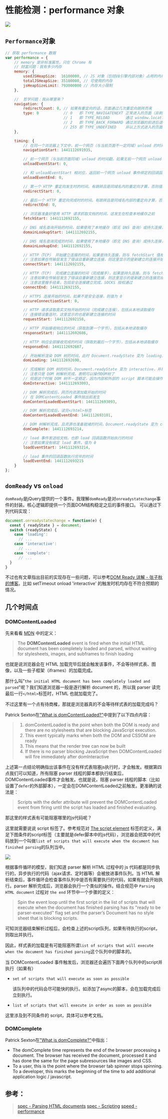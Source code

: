 # 性能检测：performance 对象

![](/assets/images/2018-07-20-17-41-14.png)

## `Performance`对象

```javascript
// 获取 performance 数据
var performance = {
    // memory 是非标准属性，只在 Chrome 有
    // 财富问题：我有多少内存
    memory: {
        usedJSHeapSize:  16100000, // JS 对象（包括V8引擎内部对象）占用的内存，一定小于 totalJSHeapSize
        totalJSHeapSize: 35100000, // 可使用的内存
        jsHeapSizeLimit: 793000000 // 内存大小限制
    },

    //  哲学问题：我从哪里来？
    navigation: {
        redirectCount: 0, // 如果有重定向的话，页面通过几次重定向跳转而来
        type: 0           // 0   即 TYPE_NAVIGATENEXT 正常进入的页面（非刷新、非重定向等）
                          // 1   即 TYPE_RELOAD       通过 window.location.reload() 刷新的页面
                          // 2   即 TYPE_BACK_FORWARD 通过浏览器的前进后退按钮进入的页面（历史记录）
                          // 255 即 TYPE_UNDEFINED    非以上方式进入的页面
    },

    timing: {
        // 在同一个浏览器上下文中，前一个网页（与当前页面不一定同域）unload 的时间戳，如果无前一个网页 unload ，则与 fetchStart 值相等
        navigationStart: 1441112691935,

        // 前一个网页（与当前页面同域）unload 的时间戳，如果无前一个网页 unload 或者前一个网页与当前页面不同域，则值为 0
        unloadEventStart: 0,

        // 和 unloadEventStart 相对应，返回前一个网页 unload 事件绑定的回调函数执行完毕的时间戳
        unloadEventEnd: 0,

        // 第一个 HTTP 重定向发生时的时间。有跳转且是同域名内的重定向才算，否则值为 0 
        redirectStart: 0,

        // 最后一个 HTTP 重定向完成时的时间。有跳转且是同域名内部的重定向才算，否则值为 0 
        redirectEnd: 0,

        // 浏览器准备好使用 HTTP 请求抓取文档的时间，这发生在检查本地缓存之前
        fetchStart: 1441112692155,

        // DNS 域名查询开始的时间，如果使用了本地缓存（即无 DNS 查询）或持久连接，则与 fetchStart 值相等
        domainLookupStart: 1441112692155,

        // DNS 域名查询完成的时间，如果使用了本地缓存（即无 DNS 查询）或持久连接，则与 fetchStart 值相等
        domainLookupEnd: 1441112692155,

        // HTTP（TCP） 开始建立连接的时间，如果是持久连接，则与 fetchStart 值相等
        // 注意如果在传输层发生了错误且重新建立连接，则这里显示的是新建立的连接开始的时间
        connectStart: 1441112692155,

        // HTTP（TCP） 完成建立连接的时间（完成握手），如果是持久连接，则与 fetchStart 值相等
        // 注意如果在传输层发生了错误且重新建立连接，则这里显示的是新建立的连接完成的时间
        // 注意这里握手结束，包括安全连接建立完成、SOCKS 授权通过
        connectEnd: 1441112692155,

        // HTTPS 连接开始的时间，如果不是安全连接，则值为 0
        secureConnectionStart: 0,

        // HTTP 请求读取真实文档开始的时间（完成建立连接），包括从本地读取缓存
        // 连接错误重连时，这里显示的也是新建立连接的时间
        requestStart: 1441112692158,

        // HTTP 开始接收响应的时间（获取到第一个字节），包括从本地读取缓存
        responseStart: 1441112692686,

        // HTTP 响应全部接收完成的时间（获取到最后一个字节），包括从本地读取缓存
        responseEnd: 1441112692687,

        // 开始解析渲染 DOM 树的时间，此时 Document.readyState 变为 loading，并将抛出 readystatechange 相关事件
        domLoading: 1441112692690,

        // 完成解析 DOM 树的时间，Document.readyState 变为 interactive，并将抛出 readystatechange 相关事件
        // 注意只是 DOM 树解析完成，表明可以操作DOM树了
        // 但是这个时候 DOM 树不一定稳定，因为内部和外部的 script 脚本可能会操作 DOM 树
        domInteractive: 1441112693093,

        // DOM 解析完成后，网页内资源加载开始的时间
        // 在 DOMContentLoaded 事件抛出前发生
        domContentLoadedEventStart: 1441112693093,

        // DOM 解析完成后，读完</html>标签
        domContentLoadedEventEnd: 1441112693101,

        // DOM 树解析完成，且资源也准备就绪的时间，Document.readyState 变为 complete，并将抛出 readystatechange 相关事件
        domComplete: 1441112693214,

        // load 事件发送给文档，也即 load 回调函数开始执行的时间
        // 注意如果没有绑定 load 事件，值为 0
        loadEventStart: 1441112693214,

        // load 事件的回调函数执行完毕的时间
        loadEventEnd: 1441112693215
    }
};
```

## `domReady` vs `onload`

`domReady`是jQuery提供的一个事件。我理解`domReady`是对`onreadystatechange`事件的封装。核心逻辑即提供一个页面DOM结构稳定之后的事件接口。 可以通过下列代码实现：

```javascript
document.onreadystatechange = function(e) {
  const { readyState } = document;
  switch (readyState) {
    case 'loading':
      // ...
    case 'interactive':
      // ...
    case 'complete':
      // ...
  }
}
```

不过也有文章指出目前的实现存在一些问题，可以参考[DOM Ready 详解 - 张子秋的博客](http://www.cnblogs.com/zhangziqiu/archive/2011/06/27/DOMReady.html)。比如 setTimeout onload 'interactive' 的触发时机均存在不符合预期的情况。

## 几个时间点

### DOMContentLoaded

先来看看 [MDN](https://developer.mozilla.org/en-US/docs/Web/Events/DOMContentLoaded) 中的定义：

> The **DOMContentLoaded** event is fired when the initial HTML document has been completely loaded and parsed, without waiting for stylesheets, images, and subframes to finish loading

也就是说浏览器会在 HTML 加载完毕后就会触发该事件，不会等待样式表、图像，以及一些子框架（iframes）的加载完成。

那什么叫"`the initial HTML document has been completely loaded and parsed`"呢？我们知道浏览器一般是逐行解析 document 的，所以我 parser 读完最后一行`</html>`标签时，HTML 也就加载完了。

不过这里有一个点有待商榷，那就是浏览器真的不会等待样式表的加载完成吗？

Patrick Sexton在["What is domContentLoaded?"](https://varvy.com/performance/domcontentloaded.html)中提到了以下四点内容：

> 1. domContentLoaded is the point when both the DOM is ready and there are no stylesheets that are blocking JavaScript execution.
> 2. This event typically marks when both the DOM and CSSOM are ready
> 3. This means that the render tree can now be built
> 4. If there is no parser blocking JavaScript then DOMContentLoaded will fire immediately after domInteractive

上述第一点结论明确指出该事件在没有样式表阻塞js执行时，才会触发。根据第四点我们可以知道，所有阻塞 parser 线程的脚本都执行结束后，DOMContentLoaded事件才会触发。也就是说，阻塞 parser 线程的脚本（比如设置了`defer`的外部脚本），一定会在DOMContentLoaded之前触发。更准确的说法是：

> Scripts with the defer attribute will prevent the DOMContentLoaded event from firing until the script has loaded and finished evaluating.

那这里的样式表有可能阻塞哪里的js代码呢？

这里就需要说说 script 标签了。参考规范对 [The script element](https://www.w3.org/TR/html5/semantics-scripting.html#list-of-scripts-that-will-execute-when-the-document-has-finished-parsing) 标签的定义，满足下图条件的script标签（主要就是defer脚本中的js代码），浏览器会把其中的代码放到一个叫做`list of scripts that will execute when the document has finished parsing`的队列当中。

![](/assets/images/2018-07-27-13-39-50.png)

根据事件循环的模型，我们知道 parser 解析 HTML 过程中的 js 代码都是同步执行的，异步执行的代码（ajax请求、定时器等）会被放进事件队列。当 HTML 解析结束后，事件循环会检查事件队列中是否有需要执行的代码，如果有就会开始执行。parser 解析完成后，浏览器会执行一个类似的操作。结合规范中 `Parsing HTML document` 过程对 `the end` 环节中一个步骤的定义：

> Spin the event loop until the first script in the list of scripts that will execute when the document has finished parsing has its "ready to be parser-executed" flag set and the parser’s Document has no style sheet that is blocking scripts.

可知浏览器结束解析过程后，会检查上述的script队列，如果有待执行的script，则取出并执行。

因此，样式表的加载是有可能阻塞所谓`list of scripts that will execute when the document has finished parsing`这个队列中的脚本的。

当 DOMContentLoaded 事件触发后，浏览器还会遍历下面两个队列中的script并执行（如果有）

*   `set of scripts that will execute as soon as possible`

    该队列中的代码会尽可能快的执行。如添加了async的脚本，会在加载完成后立刻执行。
* `list of scripts that will execute in order as soon as possible`

这里涉及到不同条件的 script，具体可以参考文档。

### DOMComplete

Patrick Sexton在["What is domComplete?"](https://varvy.com/performance/domcomplete.html)中指出：

* The domComplete time represents the end of the browser processing a document. The browser has received the document, processed it and has done the same for the page subresources like images and CSS.
* To a user, this is the point where the browser tab spinner stops spinning. To a developer, this marks the beginning of the time to add additional application logic / javascript.

## 参考：

> [spec - Parsing HTML documents](https://www.w3.org/TR/html5/syntax.html#parsing-html-documents) [spec - Scripting](https://www.w3.org/TR/html5/semantics-scripting.html#list-of-scripts-that-will-execute-when-the-document-has-finished-parsing) [speed - performance](https://varvy.com/performance/)
